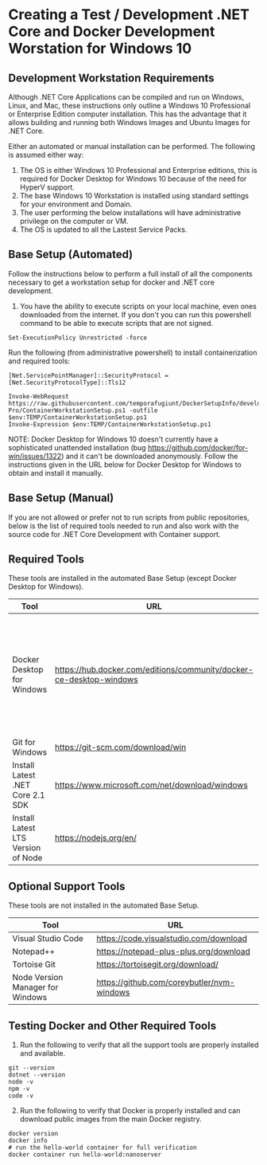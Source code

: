 # Creating a Test / Development .NET Core and Docker Development Worstation for Windows 10

## Development Workstation Requirements
Although .NET Core Applications can be compiled and run on Windows, Linux, and Mac, these instructions only outline a Windows 10 Professional or Enterprise Edition computer installation. This has the advantage that it allows building and running both Windows Images and Ubuntu Images for .NET Core.

Either an automated or manual installation can be performed. The following is assumed either way:

1. The OS is either Windows 10 Professional and Enterprise editions, this is required for Docker Desktop for Windows 10 because of the need for HyperV support. 
2. The base Windows 10 Workstation is installed using standard settings for your environment and Domain.
3. The user performing the below installations will have administrative privilege on the computer or VM.
4. The OS is updated to all the Lastest Service Packs.

## Base Setup (Automated)
Follow the instructions below to perform a full install of all the components necessary to get a workstation setup for docker and .NET core development.

1. You have the ability to execute scripts on your local machine, even ones downloaded from the internet. If you don't you can run this powershell command to be able to execute scripts that are not signed.
```
Set-ExecutionPolicy Unrestricted -force
```
Run the following (from administrative powershell) to install containerization and required tools:
```
[Net.ServicePointManager]::SecurityProtocol = [Net.SecurityProtocolType]::Tls12

Invoke-WebRequest https://raw.githubusercontent.com/temporafugiunt/DockerSetupInfo/develop/WorkstationSetup/Win10-Pro/ContainerWorkstationSetup.ps1 -outfile $env:TEMP/ContainerWorkstationSetup.ps1
Invoke-Expression $env:TEMP/ContainerWorkstationSetup.ps1
```
NOTE: Docker Desktop for Windows 10 doesn't currently have a sophisticated unattended installation (bug https://github.com/docker/for-win/issues/1322) and it can't be downloaded anonymously. Follow the instructions given in the URL below for Docker Desktop for Windows to obtain and install it manually.

## Base Setup (Manual)
If you are not allowed or prefer not to run scripts from public repositories, below is the list of required tools needed to run and also work with the source code for .NET Core Development with Container support.

## Required Tools
These tools are installed in the automated Base Setup (except Docker Desktop for Windows).

| Tool                               | URL                                                                 | Notes                                     |
| ---------------------------------- | ------------------------------------------------------------------- | ----------------------------------------- |
| Docker Desktop for Windows         | https://hub.docker.com/editions/community/docker-ce-desktop-windows | Requires a docker hub account to download and requires Windows 10 Professional or Enterprise Edition |
| Git for Windows                    | https://git-scm.com/download/win                                    |                                           |
| Install Latest .NET Core 2.1 SDK   | https://www.microsoft.com/net/download/windows                      |                                           |
| Install Latest LTS Version of Node | https://nodejs.org/en/                                              |                                           |

## Optional Support Tools
These tools are not installed in the automated Base Setup.

| Tool                               | URL                                              |
| ---------------------------------- | ------------------------------------------------ |
| Visual Studio Code                 | https://code.visualstudio.com/download           |
| Notepad++                          | https://notepad-plus-plus.org/download           |
| Tortoise Git                       | https://tortoisegit.org/download/                |
| Node Version Manager for Windows   | https://github.com/coreybutler/nvm-windows       |

## Testing Docker and Other Required Tools
1. Run the following to verify that all the support tools are properly installed and available.
```
git --version
dotnet --version
node -v
npm -v
code -v
```
2. Run the following to verify that Docker is properly installed and can download public images from the main Docker registry.
```
docker version 
docker info 
# run the hello-world container for full verification 
docker container run hello-world:nanoserver
```
